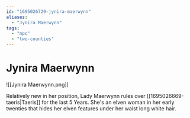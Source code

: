 ```yaml
---
id: "1695026729-jynira-maerwynn"
aliases:
  - "Jynira Maerwynn"
tags:
  - "npc"
  - "two-counties"
---
```


# Jynira Maerwynn
![[Jynira Maerwynn.png]]

Relatively new in her position, Lady Maerwynn rules over [[1695026669-taeris|Taeris]] for the last 5 Years. 
She's an elven woman in her early twenties that hides her elven features under her waist long white hair.